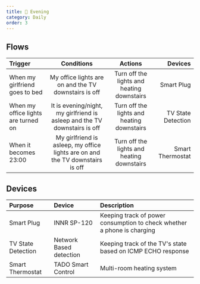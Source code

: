 ```yaml
---
title: 🌅 Evening
category: Daily
order: 3
---
```


## Flows

| Trigger       | Conditions    | Actions | Devices |
|:------------- |:-------------:|:-------:| ------: |
| When my girlfriend goes to bed | My office lights are on and the TV downstairs is off | Turn off the lights and heating downstairs | Smart Plug |
| When my office lights are turned on | It is evening/night, my girlfriend is asleep and the TV downstairs is off | Turn off the lights and heating downstairs | TV State Detection |
| When it becomes 23:00 | My girlfriend is asleep, my office lights are on and the TV downstairs is off | Turn off the lights and heating downstairs | Smart Thermostat |

## Devices

| Purpose | Device | Description |
|:------- | :----- | :---------- |
| Smart Plug | INNR SP-120 | Keeping track of power consumption to check whether a phone is charging |
| TV State Detection | Network Based detection | Keeping track of the TV's state based on ICMP ECHO response |
| Smart Thermostat | TADO Smart Control | Multi-room heating system |
